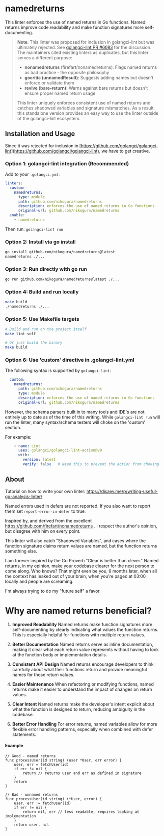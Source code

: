 # namedreturns

This linter enforces the use of named returns in Go functions. Named returns improve code readability and make function signatures more self-documenting.

> **Note**: This linter was proposed for inclusion in golangci-lint but was ultimately rejected. See [golangci-lint PR #6083](https://github.com/golangci/golangci-lint/pull/6083) for the discussion. The maintainers cited existing linters as duplicates, but this linter serves a different purpose:
>
> - **nonamedreturns** (firefart/nonamedreturns): Flags named returns as bad practice - the opposite philosophy
> - **gocritic (unnamedResult)**: Suggests adding names but doesn't enforce or validate them
> - **revive (bare-return)**: Warns against bare returns but doesn't ensure proper named return usage
>
> This linter uniquely enforces consistent use of named returns and catches shadowed variables and signature mismatches. As a result, this standalone version provides an easy way to use the linter outside of the golangci-lint ecosystem.

## Installation and Usage

Since it was rejected for inclusion in [https://github.com/golangci/golangci-lint](https://github.com/golangci/golangci-lint), we have to get creative.

### Option 1: golangci-lint integration (Recommended)
Add to your `.golangci.yml`:
```yaml
linters:
  custom:
    namedreturns:
      type: module
      path: github.com/nikogura/namedreturns
      description: enforces the use of named returns in Go functions
      original-url: github.com/nikogura/namedreturns
  enable:
    - namedreturns
```

Then run: `golangci-lint run`

### Option 2: Install via go install
```bash
go install github.com/nikogura/namedreturns@latest
namedreturns ./...
```

### Option 3: Run directly with go run
```bash
go run github.com/nikogura/namedreturns@latest ./...
```

### Option 4: Build and run locally
```bash
make build
./namedreturns ./...
```

### Option 5: Use Makefile targets
```bash
# Build and run on the project itself
make lint-self

# Or just build the binary
make build
```

### Option 6: Use 'custom' directive in .golangci-lint.yml
The following syntax is supported by `golangci-lint`:

```yaml
  custom:
    namedreturns:
      path: github.com/nikogura/namedreturns
      type: module
      description: enforces the use of named returns in Go functions
      original-url: github.com/nikogura/namedreturns
```

However, the schema parsers built in to many tools and IDE's are not entirely up to date as of the time of this writing. While `golangci-lint run` will run the linter, many syntax/schema testers will choke on the 'custom' section.

For example:
```yaml
    - name: Lint
      uses: golangci/golangci-lint-action@v8
      with:
        version: latest
        verify: false   # Need this to prevent the action from choking on the 'custom' section.
```

## About

Tutorial on how to write your own linter:
https://disaev.me/p/writing-useful-go-analysis-linter/

Named errors used in defers are not reported. If you also want to report them set `report-error-in-defer` to true.

Inspired by, and derived from the excellent https://github.com/firefart/nonamedreturns .  I respect the author's opinion, but disagree with him on every point.

This linter will also catch "Shadowed Variables", and cases where the function signature claims return values are named, but the function returns something else.

I am forever inspired by the Go Proverb "Clear is better than clever."  Named returns, in my opinion, make your codebase clearer for the next person to come along.  Who knows?  That might even be you, 6 months later, when all the context has leaked out of your brain, when you're paged at 03:00 locally and people are screaming.

I'm always trying to do my "future self" a favor.

# Why are named returns beneficial?

1. **Improved Readability**
   Named returns make function signatures more self-documenting by clearly indicating what values the function returns. This is especially helpful for functions with multiple return values.

2. **Better Documentation**
   Named returns serve as inline documentation, making it clear what each return value represents without having to look at the function body or implementation details.

3. **Consistent API Design**
   Named returns encourage developers to think carefully about what their functions return and provide meaningful names for those return values.

4. **Easier Maintenance**
   When refactoring or modifying functions, named returns make it easier to understand the impact of changes on return values.

5. **Clear Intent**
   Named returns make the developer's intent explicit about what the function is designed to return, reducing ambiguity in the codebase.

6. **Better Error Handling**
   For error returns, named variables allow for more flexible error handling patterns, especially when combined with defer statements.

#### Example
```golang
// Good - named returns
func processUser(id string) (user *User, err error) {
    user, err = fetchUser(id)
    if err != nil {
        return // returns user and err as defined in signature
    }
    return
}

// Bad - unnamed returns
func processUser(id string) (*User, error) {
    user, err := fetchUser(id)
    if err != nil {
        return nil, err // less readable, requires looking at implementation
    }
    return user, nil
}
```

